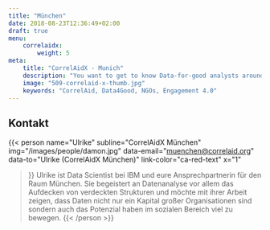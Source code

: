 ```yaml
---
title: "München"
date: 2018-08-23T12:36:49+02:00
draft: true
menu: 
    correlaidx:
        weight: 5
meta:
    title: "CorrelAidX - Munich"
    description: "You want to get to know Data-for-good analysts around you and use data for social good? In this case, you are interested in CorrelAidX!"
    image: "509-correlaid-x-thumb.jpg"
    keywords: "CorrelAid, Data4Good, NGOs, Engagement 4.0"
---
```


## Kontakt

{{< person 
    name="Ulrike"
    subline="CorrelAidX München"
    img="/images/people/damon.jpg"
    data-email="muenchen@correlaid.org"
    data-to="Ulrike (CorrelAidX München)"
    link-color="ca-red-text"
    x="1"
>}}
Ulrike ist Data Scientist bei IBM und eure Ansprechpartnerin für den Raum München.
Sie begeistert an Datenanalyse vor allem das Aufdecken von verdeckten Strukturen und möchte mit ihrer Arbeit zeigen, dass Daten nicht nur ein Kapital großer Organisationen sind sondern auch das Potenzial haben im sozialen Bereich viel zu bewegen.
{{< /person >}}